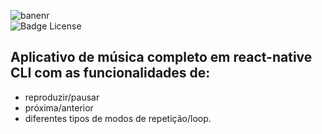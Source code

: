 ![banenr](https://user-images.githubusercontent.com/67022479/156891123-d5afe5db-cd18-4ec3-af04-a272869430b6.png)
<br/>
![Badge License](https://img.shields.io/github/license/Edullk/app_music_tests)

## Aplicativo de música completo em react-native CLI com as funcionalidades de:
 * reproduzir/pausar
 * próxima/anterior
 * diferentes tipos de modos de repetição/loop.
